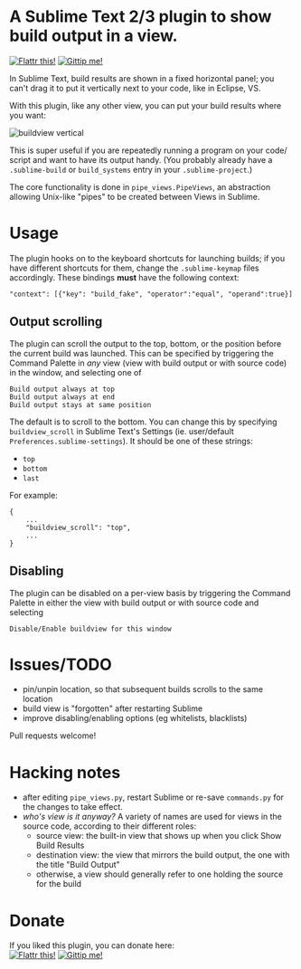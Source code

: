 # A Sublime Text 2/3 plugin to show build output in a view.

[![Flattr this!](http://api.flattr.com/button/flattr-badge-large.png)](https://flattr.com/submit/auto?user_id=rctay&url=https://github.com/rctay/sublime-text-2-buildview&title=sublime-text-2-buildview&category=software) [![Gittip me!](https://www.gittip.com/assets/-/logo.png)](https://www.gittip.com/rctay/)

In Sublime Text, build results are shown in a fixed horizontal panel; you
can't drag it to put it vertically next to your code, like in Eclipse, VS.

With this plugin, like any other view, you can put your build results where
you want:

![buildview vertical](https://github.com/rctay/sublime-text-2-buildview/raw/master/buildview.png)

This is super useful if you are repeatedly running a program on your code/
script and want to have its output handy. (You probably already have a
`.sublime-build` or `build_systems` entry in your `.sublime-project`.)

The core functionality is done in `pipe_views.PipeViews`, an abstraction
allowing Unix-like "pipes" to be created between Views in Sublime.

# Usage

The plugin hooks on to the keyboard shortcuts for launching builds; if you
have different shortcuts for them, change the `.sublime-keymap` files
accordingly. These bindings **must** have the following context:

	"context": [{"key": "build_fake", "operator":"equal", "operand":true}]

## Output scrolling

The plugin can scroll the output to the top, bottom, or the position before
the current build was launched.
This can be specified by triggering the Command Palette in *any* view (view
with build output or with source code) in the window, and selecting one of

    Build output always at top
    Build output always at end
    Build output stays at same position

The default is to scroll to the bottom. You can change this by specifying
`buildview_scroll` in Sublime Text's Settings (ie. user/default
`Preferences.sublime-settings`). It should be one of these strings:

 - `top`
 - `bottom`
 - `last`

For example:

    {
    	...
    	"buildview_scroll": "top",
    	...
    }

## Disabling

The plugin can be disabled on a per-view basis by triggering the Command
Palette in either the view with build output or with source code and selecting

    Disable/Enable buildview for this window

# Issues/TODO

 - pin/unpin location, so that subsequent builds scrolls to the same location
 - build view is "forgotten" after restarting Sublime
 - improve disabling/enabling options (eg whitelists, blacklists)

Pull requests welcome!

# Hacking notes

 - after editing `pipe_views.py`, restart Sublime or re-save `commands.py` 
   for the changes to take effect.
 - _who's view is it anyway?_ A variety of names are used for views in the
   source code, according to their different roles:
   - source view: the built-in view that shows up when you click Show Build
     Results
   - destination view: the view that mirrors the build output, the one with the
     title "Build Output"
   - otherwise, a view should generally refer to one holding the source for the
     build

# Donate

If you liked this plugin, you can donate here:  
[![Flattr this!](http://api.flattr.com/button/flattr-badge-large.png)](https://flattr.com/submit/auto?user_id=rctay&url=https://github.com/rctay/sublime-text-2-buildview&title=sublime-text-2-buildview&category=software) [![Gittip me!](https://www.gittip.com/assets/-/logo.png)](https://www.gittip.com/rctay/)
